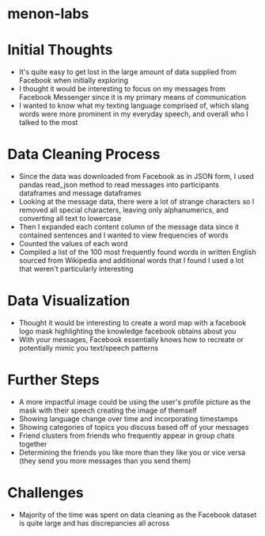 # menon-labs
# Initial Thoughts
 - It's quite easy to get lost in the large amount of data supplied from Facebook when initially exploring
 - I thought it would be interesting to focus on my messages from Facebook Messenger since it is my primary means of communication
 - I wanted to know what my texting language comprised of, which slang words were more prominent in my everyday speech, and overall who I talked to the most
 
# Data Cleaning Process
 - Since the data was downloaded from Facebook as in JSON form, I used pandas read_json method to read messages into participants dataframes and message dataframes
 - Looking at the message data, there were a lot of strange characters so I removed all special characters, leaving only alphanumerics, and converting all text to lowercase
 - Then I expanded each content column of the message data since it contained sentences and I wanted to view frequencies of words
 - Counted the values of each word
 - Compiled a list of the 100 most frequently found words in written English sourced from Wikipedia and additional words that I found I used a lot that weren't particularly interesting

# Data Visualization
 - Thought it would be interesting to create a word map with a facebook logo mask highlighting the knowledge facebook obtains about you
 - With your messages, Facebook essentially knows how to recreate or potentially mimic you text/speech patterns

# Further Steps
 - A more impactful image could be using the user's profile picture as the mask with their speech creating the image of themself
 - Showing language change over time and incorporating timestamps
 - Showing categories of topics you discuss based off of your messages
 - Friend clusters from friends who frequently appear in group chats together
 - Determining the friends you like more than they like you or vice versa (they send you more messages than you send them)
 
# Challenges
 - Majority of the time was spent on data cleaning as the Facebook dataset is quite large and has discrepancies all across
